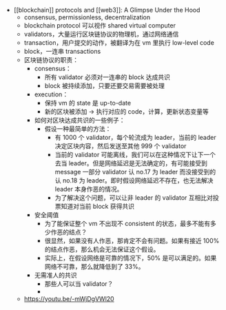 - [[blockchain]] protocols and [[web3]]: A Glimpse Under the Hood
	- consensus, permissionless, decentralization
	- blockchain protocol 可以视作 shared virtual computer
	- validators，大量运行区块链协议的物理机，通过网络通信
	- transaction，用户提交的动作，被翻译为在 vm 里执行 low-level code
	- block，一连串 transactions
	- 区块链协议的职责：
		- consensus：
			- 所有 validator 必须对一连串的 block 达成共识
			- block 被持续添加，只要还要交易需要被处理
		- execution：
			- 保持 vm 的 state 是 up-to-date
			- 新的区块被添加 -> 执行对应的 code，计算，更新状态变量等
		- 如何对区块达成共识的一些例子：
			- 假设一种最简单的方法：
				- 有 1000 个 validator，每个轮流成为 leader，当前的 leader 决定区块内容，然后发送至其他 999 个 validator
				- 当前的 validator 可能离线，我们可以在这种情况下让下一个去当 leader。但是网络延迟是无法确定的，有可能接受到 message 一部分 validator 认 no.17 为 leader 而没接受到的认 no.18 为 leader。即时假设网络延迟不存在，也无法解决 leader 本身作恶的情况。
				- 为了解决这个问题，可以让非 leader 的 validator 互相比对投票知道对当前 block 获得共识
		- 安全阈值
			- 为了能保证整个 vm 不出现不 consistent 的状态，最多不能有多少作恶的结点？
			- 很显然，如果没有人作恶，那肯定不会有问题。如果有接近 100% 的结点作恶，那么机会无法保证这个假设。
			- 实际上，在假设网络是可靠的情况下，50% 是可以满足的。如果网络不可靠，那么就降低到了 33%。
		- 无需准人的共识
			- 那些人可以当 validator？
			-
	- https://youtu.be/-mWjDgVWl20
